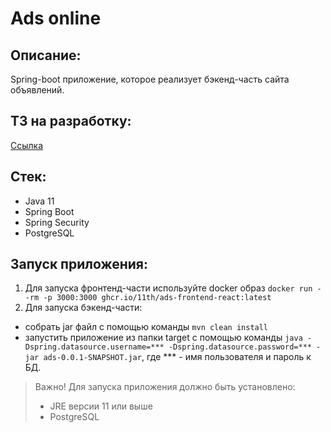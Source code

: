 # Ads online

## Описание:
Spring-boot приложение, которое реализует бэкенд-часть сайта объявлений. 

## ТЗ на разработку:
[Ссылка](https://github.com/11th/graduate-work/wiki/%D0%A2%D0%97-%D0%BD%D0%B0-%D1%80%D0%B0%D0%B7%D1%80%D0%B0%D0%B1%D0%BE%D1%82%D0%BA%D1%83)

## Стек:
- Java 11
- Spring Boot
- Spring Security
- PostgreSQL

## Запуск приложения:
1. Для запуска фронтенд-части используйте docker образ `docker run --rm -p 3000:3000 ghcr.io/11th/ads-frontend-react:latest`
2. Для запуска бэкенд-части:
- собрать jar файл с помощью команды `mvn clean install`
- запустить приложение из папки target с помощью команды `java -Dspring.datasource.username=*** -Dspring.datasource.password=*** -jar ads-0.0.1-SNAPSHOT.jar`, где *** - имя пользователя и пароль к БД.

> Важно! Для запуска приложения должно быть установлено:
> -  JRE версии 11 или выше
> -  PostgreSQL
